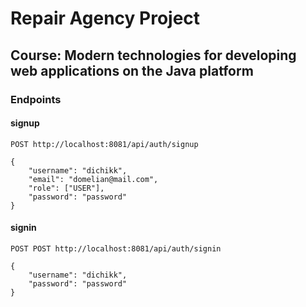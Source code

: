 # Repair Agency Project

## Course: Modern technologies for developing web applications on the Java platform


### Endpoints

#### signup

```POST http://localhost:8081/api/auth/signup ```
```
{
    "username": "dichikk",
    "email": "domelian@mail.com",
    "role": ["USER"],
    "password": "password"
}
```

#### signin

```POST POST http://localhost:8081/api/auth/signin```
```
{
    "username": "dichikk",
    "password": "password"
}
```